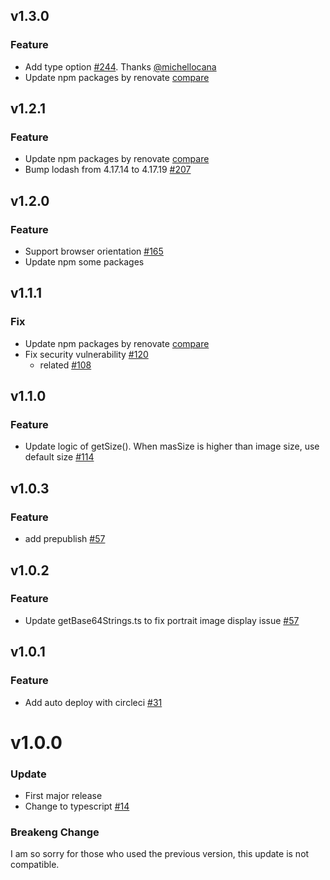 ## v1.3.0

### Feature

- Add type option [#244](https://github.com/hanagejet/exif-rotate-js/pull/244). Thanks [@michellocana](https://github.com/michellocana)
- Update npm packages by renovate [compare](https://github.com/hanagejet/exif-rotate-js/compare/v1.2.0...v1.3.0)

## v1.2.1

### Feature

- Update npm packages by renovate [compare](https://github.com/hanagejet/exif-rotate-js/compare/v1.2.0...v1.2.1)
- Bump lodash from 4.17.14 to 4.17.19 [#207](https://github.com/hanagejet/exif-rotate-js/pull/207)

## v1.2.0

### Feature

- Support browser orientation [#165](https://github.com/hanagejet/exif-rotate-js/pull/165)
- Update npm some packages

## v1.1.1

### Fix

- Update npm packages by renovate [compare](https://github.com/hanagejet/exif-rotate-js/compare/v1.1.0...v1.1.1)
- Fix security vulnerability [#120](https://github.com/hanagejet/exif-rotate-js/pull/120)
  - related [#108](https://github.com/hanagejet/exif-rotate-js/pull/108)

## v1.1.0

### Feature

- Update logic of getSize(). When masSize is higher than image size, use default size [#114](https://github.com/hanagejet/exif-rotate-js/pull/114)

## v1.0.3

### Feature

- add prepublish [#57](https://github.com/hanagejet/exif-rotate-js/pull/57)

## v1.0.2

### Feature

- Update getBase64Strings.ts to fix portrait image display issue [#57](https://github.com/hanagejet/exif-rotate-js/pull/57)

## v1.0.1

### Feature

- Add auto deploy with circleci [#31](https://github.com/hanagejet/exif-rotate-js/pull/31)

# v1.0.0

### Update

- First major release
- Change to typescript [#14](https://github.com/hanagejet/exif-rotate-js/pull/14)

### Breakeng Change

I am so sorry for those who used the previous version, this update is not compatible.
